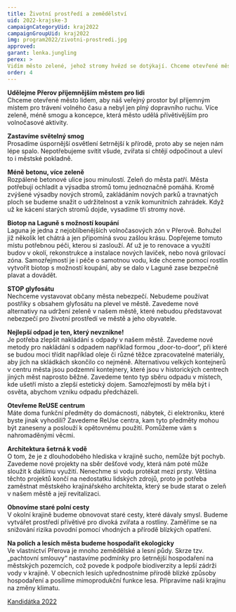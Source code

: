 ```yaml
---
title: Životní prostředí a zemědělství
uid: 2022-krajske-3
campaignCategoryUid: kraj2022
campaignGroupUid: kraj2022
img: program2022/zivotni-prostredi.jpg
approved:
garant: lenka.jungling
perex: >
Vidím město zelené, jehož stromy hvězd se dotýkají. Chceme otevřené město lidem, a proto je potřeba zlepšit jeho veřejný prostor. Plánujeme vytvořit nový biotop, zasadit více stromů a zlepšit odpadové hospodářství města.
order: 4
---
```


**Udělejme Přerov příjemnějším městem pro lidi** <br>
Chceme otevřené město lidem, aby náš veřejný prostor byl příjemným místem pro trávení volného času  a nebyl jen plný dopravního ruchu. Více zeleně, méně smogu a koncepce, která město udělá přívětivějším pro volnočasové aktivity. 
 
**Zastavíme světelný smog** <br>
Prosadíme úspornější osvětlení šetrnější k přírodě, proto aby se nejen nám lépe spalo. Nepotřebujeme svítit všude, zvířata si chtějí odpočinout a uleví to i městské pokladně. 
 
**Méně betonu, více zeleně** <br>
Rozpálené betonové ulice jsou minulostí. Zeleň do města patří. Města potřebují ochladit a výsadba stromů tomu jednoznačně pomáhá. Kromě zvýšené výsadby nových stromů, zakládáním nových parků a travnatých ploch se budeme snažit o udržitelnost a vznik komunitních zahrádek. Když už ke kácení starých stromů dojde, vysadíme tři stromy nové. 
 
**Biotop na Laguně s možností koupání** <br>
Laguna je jedna z nejoblíbenějších volnočasových zón v Přerově. Bohužel již několik let chátrá a jen připomíná svou zašlou krásu. Dopřejeme tomuto místu potřebnou péči, kterou si zaslouží. Ať už je to renovace a využití budov v okolí, rekonstrukce a instalace nových laviček, nebo nová grilovací zóna. Samozřejmostí je i péče o samotnou vodu, kde chceme pomocí rostlin vytvořit biotop s možností koupání, aby se dalo v Laguně zase bezpečně plavat a dovádět.
 
**STOP glyfosátu** <br>
Nechceme vystavovat občany města nebezpečí. Nebudeme používat postřiky s obsahem glyfosátu na plevel ve městě. Zavedeme nové alternativy na udržení zeleně v našem městě, které nebudou představovat nebezpečí pro životní prostředí ve městě a jeho obyvatele. 
 
**Nejlepší odpad je ten, který nevznikne!** <br>
Je potřeba zlepšit nakládání s odpady v našem městě. Zavedeme nové metody pro nakládání s odpadem například formou „door-to-door“, při které se budou moci třídit například oleje či různé těžce zpracovatelné materiály, aby jich na skládkách skončilo co nejméně. Alternativou velkých kontejnerů v centru města jsou podzemní kontejnery, které jsou v historických centrech jiných měst naprosto běžné. Zavedeme tento typ sběru odpadu v místech, kde ušetří místo a zlepší estetický dojem. Samozřejmostí by měla být i osvěta, abychom vzniku odpadu předcházeli.
 
**Otevřeme ReUSE centrum** <br>
Máte doma funkční předměty do domácnosti, nábytek, či elektroniku, které byste jinak vyhodili? Zavedeme ReUse centra, kam tyto předměty mohou být zaneseny a poslouží k opětovnému použití. Pomůžeme vám s nahromaděnými věcmi.
 
**Architektura šetrná k vodě** <br>
O tom, že je z dlouhodobého hlediska v krajině sucho, nemůže být pochyb. Zavedeme nové projekty na sběr dešťové vody, která nám poté může sloužit k dalšímu využití. Nenechme si vodu protékat mezi prsty. Většina těchto projektů končí na nedostatku lidských zdrojů, proto je potřeba zaměstnat městského krajinářského architekta, který se bude starat o zeleň v našem městě a její revitalizaci. 

**Obnovíme staré polní cesty** <br>
V okolní krajině budeme obnovovat staré cesty, které dávaly smysl. Budeme vytvářet prostředí přívětivé pro divoká zvířata a rostliny. Zaměříme se na snižování rizika povodní pomocí vhodných a přírodě blízkých opatření. 
 
**Na polích a lesích města budeme hospodařit ekologicky** <br>
Ve vlastnictví Přerova je mnoho zemědělské a lesní půdy. Skrze tzv. „pachtovní smlouvy“ nastavíme podmínky pro šetrnější hospodaření na městských pozemcích, což povede k podpoře biodiverzity a lepší zádrži vody v krajině. V obecních lesích upřednostníme přírodě blízké způsoby hospodaření a posílíme mimoprodukční funkce lesa. Připravíme naši krajinu na změny klimatu.


[Kandidátka 2022](/volby-2022/)

